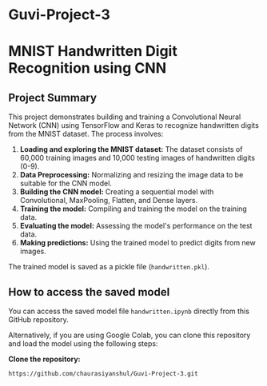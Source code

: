 # Guvi-Project-3
# MNIST Handwritten Digit Recognition using CNN

## Project Summary

This project demonstrates building and training a Convolutional Neural Network (CNN) using TensorFlow and Keras to recognize handwritten digits from the MNIST dataset. The process involves:

1. **Loading and exploring the MNIST dataset:** The dataset consists of 60,000 training images and 10,000 testing images of handwritten digits (0-9).
2. **Data Preprocessing:** Normalizing and resizing the image data to be suitable for the CNN model.
3. **Building the CNN model:** Creating a sequential model with Convolutional, MaxPooling, Flatten, and Dense layers.
4. **Training the model:** Compiling and training the model on the training data.
5. **Evaluating the model:** Assessing the model's performance on the test data.
6. **Making predictions:** Using the trained model to predict digits from new images.

The trained model is saved as a pickle file (`handwritten.pkl`).

## How to access the saved model

You can access the saved model file `handwritten.ipynb` directly from this GitHub repository.

Alternatively, if you are using Google Colab, you can clone this repository and load the model using the following steps:

**Clone the repository:**

``` https://github.com/chaurasiyanshul/Guvi-Project-3.git ```
